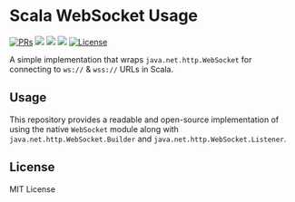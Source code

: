 # Scala WebSocket Usage
<div>
  <p>
    <a href="https://github.com/KaNguy/Scala-WebSocket-Usage/pulls"><img src="https://shields.io/github/issues-pr/KaNguy/HTTPS-Requests-Scala?color=da301b" alt="PRs" /></a>
    <a><img src="https://shields.io/github/languages/code-size/KaNguy/Scala-WebSocket-Usage?color=da301b" /></a>
    <a><img src="https://shields.io/tokei/lines/github/KaNguy/Scala-WebSocket-Usage" /></a>
    <a><img src="https://img.shields.io/github/last-commit/KaNguy/Scala-WebSocket-Usage?color=007ace"></a>
    <a href="LICENSE.md"><img src="https://img.shields.io/github/license/KaNguy/Scala-WebSocket-Usage?color=007ace" alt="License" /></a>
  </p>
</div>

A simple implementation that wraps `java.net.http.WebSocket` for connecting to `ws://` & `wss://` URLs in Scala.

## Usage 
This repository provides a readable and open-source implementation of using the native `WebSocket` module along with `java.net.http.WebSocket.Builder` and `java.net.http.WebSocket.Listener`. 

## License
MIT License